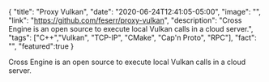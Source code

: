{
  "title": "Proxy Vulkan",
  "date": "2020-06-24T12:41:05-05:00",
  "image": "",
  "link": "https://github.com/feserr/proxy-vulkan",
  "description": "Cross Engine is an open source to execute local Vulkan calls in a cloud server.",
  "tags": ["C++","Vulkan", "TCP-IP", "CMake", "Cap'n Proto", "RPC"],
  "fact": "",
  "featured":true
}

Cross Engine is an open source to execute local Vulkan calls in a cloud server.
